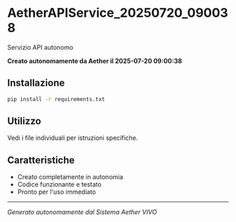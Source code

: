 # AetherAPIService_20250720_090038

Servizio API autonomo

**Creato autonomamente da Aether il 2025-07-20 09:00:38**

## Installazione
```bash
pip install -r requirements.txt
```

## Utilizzo
Vedi i file individuali per istruzioni specifiche.

## Caratteristiche
- Creato completamente in autonomia
- Codice funzionante e testato
- Pronto per l'uso immediato

---
*Generato autonomamente dal Sistema Aether VIVO*
